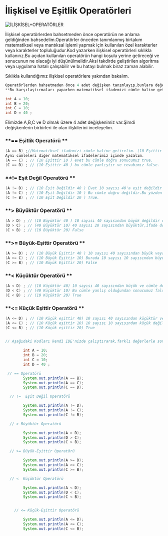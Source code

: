 


# İlişkisel ve Eşitlik Operatörleri

![İLİŞKİSEL+OPERATÖRLER](https://slideplayer.biz.tr/slide/13871352/85/images/5/%C4%B0L%C4%B0%C5%9EK%C4%B0SEL+OPERAT%C3%96RLER.jpg)

İlişkisel operatörlerden bahsetmeden önce operatörün ne anlama geldiğinden bahsedelim.Operatörler önceden tanımlanmış birtakım matematiksel veya mantıksal işlemi yapmak için kullanılan özel karakterler veya karakterler topluluğudur.Kod yazarken ilişkisel operatörleri sıklıkla kullanırız.Bu açıdan kullanılan operatörün hangi koşulu yerine getireceği ve sonucunun ne olacağı iyi düşünülmelidir.Aksi takdirde geliştirilen algoritma veya uygulama hatalı çalışabilir ve bu hatayı bulmak biraz zaman alabilir.

Sıklıkla kullandığımız ilişkisel operatörlere yakından bakalım.

```java
Operatörlerden bahsetmeden önce 4 adet değişken tanımlayıp,bunlara değer ataması yapalım ve ilişkisel ifadelerimizi bu değişkenler üzerinden karşılaştıralım.
**Bu karşılaştırmaları yaparken matematiksel ifademizi cümle haline getirip bu cümlenin doğruluğunu ve yanlışlığını test edeceğiz.**

int A = 10;
int B = 20;
int C = 10;
int D = 40 ;
```

Elimizde A,B,C ve D olmak üzere 4 adet değişkenimiz var.Şimdi değişkenlerin birbirleri ile olan ilişkilerini  inceleyelim.

### **==  Eşitlik Operatörü **

```java
(A == B) ;//Matematiksel ifademizi cümle haline getirelim. (10 Eşittir 20) bu cümle yanlış bir cümledir.10 sayısı 20 sayısına eşit olamayacağından sonucumuz yanlış yani false'tur.
Aynı cümleleri diğer matematiksel ifadelerimiz içinde yazalım.
(A == C) ; // (10 Eşittir 10 ) evet bu cümle doğru sonucumuz true.
(C == D) ; // (10 Eşittir 40 ) bu cümle yanlıştır ve cevabımız false.
```

  

### **!=  Eşit Değil Operatörü **

```java
(A != D) ; // (10 Eşit Değildir 40 ) Evet 10 sayısı 40'a eşit değildir ve sonucumuz true'dur.
(A != C) ; // (10 Eşit Değildir 10 ) Bu cümle doğru değildir.Bu yüzden cevabımız false'tur.
(C != B) ; // (10 Eşit Değildir 20 ) True.
```



### **> Büyüktür Operatörü **

```java
(A > D) ; // (10 Büyüktür 40 ) 10 sayısı 40 sayısından büyük değildir cümle yanlış olduğundan cevabımız false olacaktır.
(D > C) ; // (40 Büyüktür 10) 40 sayısı 20 sayısından büyüktür,ifade doğrudur sonucumuz true'dur.
(C > B) ; // (10 Büyüktür 20) False
```

### **>= Büyük-Eşittir Operatörü **

```java
(A >= D) ; // (10 Büyük Eşittir 40 ) 10 sayısı 40 sayısından büyük veya eşit değildir cümle yanlış olduğundan cevabımız false olacaktır.
(A >= C) ; // (10 Büyük Eşittir 10) Burada 10 sayısı 10 sayısından büyük değildir ancak ona eşit olduğundan sonucumuz true olacaktır.
(C >= B) ; // (10 Büyük Eşittir 20) False
```



### **<  Küçüktür Operatörü **

```java
(A < D) ; // (10 Küçüktür 40) 10 sayısı 40 sayısından küçük ve cümle doğrudur.Sonucumuz true.
(D < C) ; // (40 Küçüktür 10) Bu cümle yanlış olduğundan sonucumuz false olacaktır.
(C < B) ; // (10 Küçüktür 20) True
```

###  **<=  Küçük Eşittir Operatörü **

```java
(A <= D) ; // (10 Küçük eşittir 40) 10 sayısı 40 sayısından küçüktür ve cümle doğrudur.Sonucumuz true.
(A <= C) ; // (10 Küçük eşittir 10) 10 sayısı 10 sayısından küçük değildir ancak eşit olduğundan sonucumuz true.
(C <= B) ; // (10 Küçük eşittir 20) True
```



```java
        
// Aşağıdaki Kodları kendi IDE'nizde çalıştırarak,farklı değerlerle sonuçları test edebilirsiniz.

        int A = 10;
        int B = 20;
        int C = 10;
        int D = 40 ;

 // == Operatörü
        System.out.println(A == B);
        System.out.println(A == C);
        System.out.println(C == D);

  // !=  Eşit Değil Operatörü

        System.out.println(A != D);
        System.out.println(A != C);
        System.out.println(C != B);

  // > Büyüktür Operatörü

        System.out.println(A > D);
        System.out.println(D > C);
        System.out.println(C > B);

  // >= Büyük-Eşittir Operatörü

        System.out.println(A >= D);
        System.out.println(A >= C);
        System.out.println(C >= B);

  // <  Küçüktür Operatörü

        System.out.println(A < D);
        System.out.println(D < C);
        System.out.println(C < B);


    // <= Küçük-Eşittir Operatörü

        System.out.println(A <= D);
        System.out.println(A <= C);
        System.out.println(C <= B);

```

